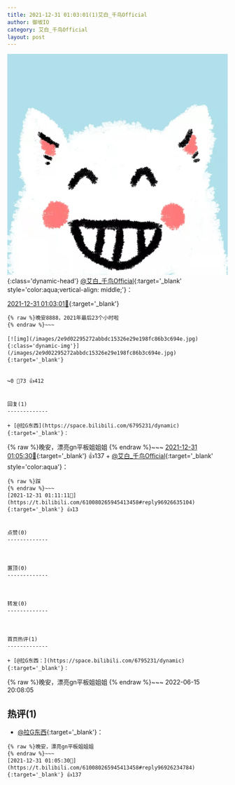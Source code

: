 ```yaml
---
title: 2021-12-31 01:03:01(1)艾白_千鸟Official
author: 御坂IO
category: 艾白_千鸟Official
layout: post
---
```


![img](/images/9ae8b9445fd0665cc014d9080156a45271be73c6.jpg){:class='dynamic-head'}
[@艾白_千鸟Official](https://space.bilibili.com/334537711/dynamic){:target='_blank' style='color:aqua;vertical-align: middle;'}：

[2021-12-31 01:03:01🔗](https://t.bilibili.com/610080265945413458){:target='_blank'}

~~~
{% raw %}晚安8888，2021年最后23个小时啦
{% endraw %}~~~

[![img](/images/2e9d02295272abbdc15326e29e198fc86b3c694e.jpg){:class='dynamic-img'}](/images/2e9d02295272abbdc15326e29e198fc86b3c694e.jpg){:target='_blank'}


↪️0 💬73 👍412


回复(1)
-------------

+ [@拉G东西](https://space.bilibili.com/6795231/dynamic){:target='_blank'}：
~~~
{% raw %}晚安，漂亮gn平板姐姐姐
{% endraw %}~~~
[2021-12-31 01:05:30🔗](https://t.bilibili.com/610080265945413458#reply96926234784){:target='_blank'} 👍137
    + [@艾白_千鸟Official](https://space.bilibili.com/334537711/dynamic){:target='_blank' style='color:aqua'}：
~~~
{% raw %}踩
{% endraw %}~~~
[2021-12-31 01:11:11🔗](https://t.bilibili.com/610080265945413458#reply96926635104){:target='_blank'} 👍13


点赞(0)
-------------



置顶(0)
-------------



转发(0)
-------------



首页热评(1)
-------------

+ [@拉G东西：](https://space.bilibili.com/6795231/dynamic){:target='_blank'}：
~~~
{% raw %}晚安，漂亮gn平板姐姐姐
{% endraw %}~~~
2022-06-15 20:08:05


热评(1)
-------------

+ [@拉G东西](https://space.bilibili.com/6795231/dynamic){:target='_blank'}：
~~~
{% raw %}晚安，漂亮gn平板姐姐姐
{% endraw %}~~~
[2021-12-31 01:05:30🔗](https://t.bilibili.com/610080265945413458#reply96926234784){:target='_blank'} 👍137


